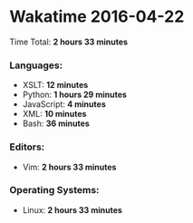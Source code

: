 # Wakatime 2016-04-22

Time Total: **2 hours 33 minutes**

### Languages:
- XSLT: **12 minutes** 
- Python: **1 hours 29 minutes** 
- JavaScript: **4 minutes** 
- XML: **10 minutes** 
- Bash: **36 minutes** 

### Editors:
- Vim: **2 hours 33 minutes** 

### Operating Systems:
- Linux: **2 hours 33 minutes** 

